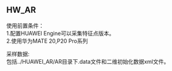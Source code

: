 ## HW_AR
使用前置条件：  
1.配置HUAWEI Engine可以采集特征点版本。  
2.使用华为MATE 20,P20 Pro系列

采样数据:  
包括../HUAWEI_AR/AR目录下.data文件和二维初始化数据xml文件。
